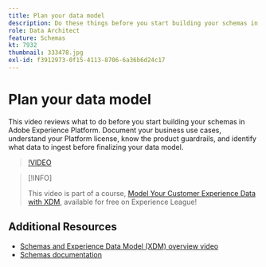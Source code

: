 ```yaml
---
title: Plan your data model
description: Do these things before you start building your schemas in Adobe Experience Platform.
role: Data Architect
feature: Schemas
kt: 7932
thumbnail: 333478.jpg
exl-id: f3912973-0f15-4113-8706-6a36b6d24c17
---
```

# Plan your data model

This video reviews what to do before you start building your schemas in Adobe Experience Platform. Document your business use cases, understand your Platform license, know the product guardrails, and identify what data to ingest before finalizing your data model.

>[!VIDEO](https://video.tv.adobe.com/v/333478?quality=12&learn=on)

>[!INFO]
>
> This video is part of a course, [Model Your Customer Experience Data with XDM](https://experienceleague.adobe.com/?recommended=ExperiencePlatform-D-1-2021.1.xdm), available for free on Experience League!

## Additional Resources

* [Schemas and Experience Data Model (XDM) overview video](schemas-and-experience-data-model.md)
* [Schemas documentation](https://experienceleague.adobe.com/docs/experience-platform/xdm/home.html)
